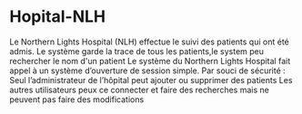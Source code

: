 # Hopital-NLH
Le Northern Lights Hospital (NLH) effectue le suivi des patients qui ont été admis.
Le système garde la trace de tous les patients,le system peu rechercher le nom d'un patient
Le système du Northern Lights Hospital fait appel à un système d’ouverture de session simple. Par souci de sécurité :
Seul l’administrateur de l’hôpital peut ajouter ou supprimer des patients
Les autres utilisateurs peux ce connecter et faire des recherches mais ne peuvent pas faire des modifications
